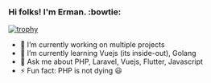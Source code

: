 ### Hi folks! I'm Erman. :bowtie:

[![trophy](https://github-profile-trophy.vercel.app/?username=egulhan)](https://github.com/ryo-ma/github-profile-trophy)


- 🔭 I’m currently working on multiple projects
- 🌱 I’m currently learning Vuejs (its inside-out), Golang
- 💬 Ask me about PHP, Laravel, Vuejs, Flutter, Javascript
- ⚡ Fun fact: PHP is not dying :smiley:
